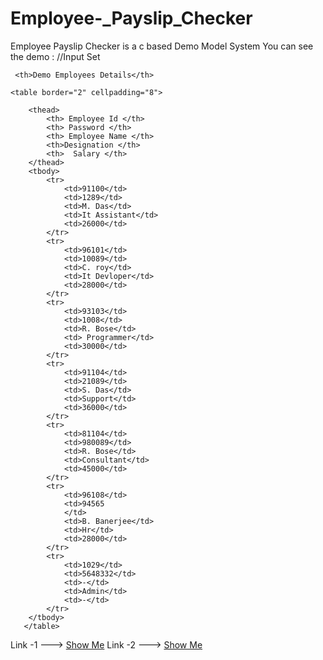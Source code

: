 # Employee-_Payslip_Checker
Employee Payslip Checker is a c based Demo Model System
You can see the demo :
//Input Set

<body>
    
     <th>Demo Employees Details</th>
   
    <table border="2" cellpadding="8">
        
        <thead>
            <th> Employee Id </th>
            <th> Password </th>
            <th> Employee Name </th>
            <th>Designation </th>
            <th>  Salary </th>
        </thead>
        <tbody>
            <tr>
                <td>91100</td>
                <td>1289</td>
                <td>M. Das</td>
                <td>It Assistant</td>
                <td>26000</td>
            </tr>
            <tr>
                <td>96101</td>
                <td>10089</td>
                <td>C. roy</td>
                <td>It Devloper</td>
                <td>28000</td>
            </tr>
            <tr>
                <td>93103</td>
                <td>1008</td>
                <td>R. Bose</td>
                <td> Programmer</td>
                <td>30000</td>
            </tr>
            <tr>
                <td>91104</td>
                <td>21089</td>
                <td>S. Das</td>
                <td>Support</td>
                <td>36000</td>
            </tr>
            <tr>
                <td>81104</td>
                <td>980089</td>
                <td>R. Bose</td>
                <td>Consultant</td>
                <td>45000</td>
            </tr>
            <tr>
                <td>96108</td>
                <td>94565
                </td>
                <td>B. Banerjee</td>
                <td>Hr</td>
                <td>28000</td>
            </tr>
            <tr>
                <td>1029</td>
                <td>5648332</td>
                <td>-</td>
                <td>Admin</td>
                <td>-</td>
            </tr>
        </tbody>
       </table>
</body>
Link -1 --->  <a href="http://tpcg.io/_HXVU6X"> Show Me</a>
Link -2 --->  <a href="https://onlinegdb.com/su0vqXlQt"> Show Me</a>
